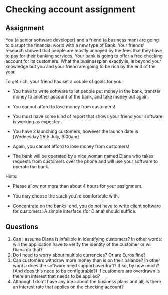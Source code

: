 # Checking account assignment

## Assignment
You (a senior software developer) and a friend (a business man) are going to disrupt the financial world with a new type of Bank. Your friends' research showed that people are mostly annoyed by the fees that they have to pay for their banking services. Your bank is going to offer a free checking account for its customers. What the businessplan exactly is, is beyond your knowledge but you and your friend are going to be rich by the end of the year.

 

To get rich, your friend has set a couple of goals for you:

- You have to write software to let people put money in the bank, transfer money to another account of the bank, and take money out again.

- You cannot afford to lose money from customers!

- You must have some kind of report that shows your friend your software is working as expected.

- You have 2 launching customers, however the launch date is [Wednesday 25th July, 9:00am]

- Again, you cannot afford to lose money from customers!

- The bank will be operated by a nice woman named Diana who takes requests from customers over the phone and will use your software to operate the bank.

 

Hints:

- Please allow not more than about 4 hours for your assignment.

- You may choose the stack you're comfortable with.

- Concentrate on the banks' end, you do not have to write client software for customers. A simple interface (for Diana) should suffice.

## Questions
1) Can I assume Diana is infallible in identifying customers? In other words: will the application have to verify the identity of the customer or will Diana do that?
2) Do I need to worry about multiple currencies? Or are Euros fine?
3) Can customers withdraw more money than is on their balance? In other words: does the software need support overdraft? If so, by how much? (And does this need to be configurable?) If customers are overdrawn is there an interest that needs to be applied?
4) Although I don't have any idea about the business plans and all, is there an interest rate that applies on the checking account?
